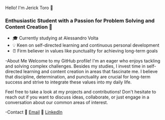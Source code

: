 Hello! I'm Jerick Toro 👋

### Enthusiastic Student with a Passion for Problem Solving and Content Creation 🚀

- 🎓 Currently studying at Alessandro Volta
- 💡 Keen on self-directed learning and continuous personal development
- ⏰ Firm believer in values like punctuality for achieving long-term goals

-About Me
Welcome to my GitHub profile! I'm an eager who enjoys tackling and solving complex challenges. Besides my studies, I invest time in self-directed learning and content creation in areas that fascinate me. I believe that discipline, determination, and punctuality are crucial for long-term success and strive to integrate these values into my daily life.

Feel free to take a look at my projects and contributions! Don't hesitate to reach out if you want to discuss ideas, collaborate, or just engage in a conversation about our common areas of interest.

-Contact
📧 [Email](jerickjjtm774@gmail.com)
🔗 [LinkedIn]( https://www.linkedin.com/in/jerick-toro-5a5a97263/)
